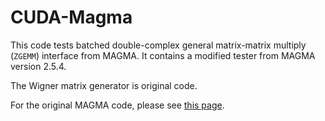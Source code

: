 CUDA-Magma
==========

This code tests batched double-complex general matrix-matrix multiply (`ZGEMM`)
interface from MAGMA. It contains a modified tester from MAGMA version 2.5.4.

The Wigner matrix generator is original code.

For the original MAGMA code, please see [this page][1].

[1]: http://icl.utk.edu/magma/
